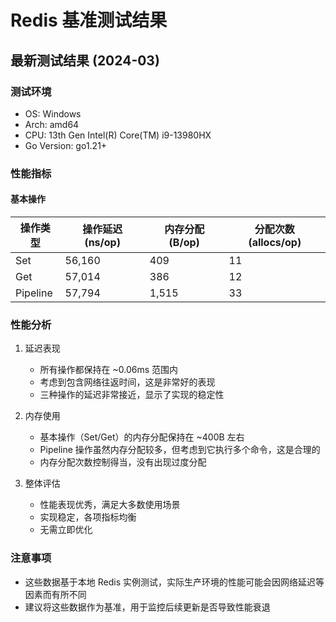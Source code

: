 # Redis 基准测试结果

## 最新测试结果 (2024-03)

### 测试环境
- OS: Windows
- Arch: amd64
- CPU: 13th Gen Intel(R) Core(TM) i9-13980HX
- Go Version: go1.21+

### 性能指标

#### 基本操作
| 操作类型 | 操作延迟 (ns/op) | 内存分配 (B/op) | 分配次数 (allocs/op) |
|---------|----------------|----------------|-------------------|
| Set     | 56,160        | 409           | 11               |
| Get     | 57,014        | 386           | 12               |
| Pipeline| 57,794        | 1,515         | 33               |

### 性能分析

1. 延迟表现
   - 所有操作都保持在 ~0.06ms 范围内
   - 考虑到包含网络往返时间，这是非常好的表现
   - 三种操作的延迟非常接近，显示了实现的稳定性

2. 内存使用
   - 基本操作（Set/Get）的内存分配保持在 ~400B 左右
   - Pipeline 操作虽然内存分配较多，但考虑到它执行多个命令，这是合理的
   - 内存分配次数控制得当，没有出现过度分配

3. 整体评估
   - 性能表现优秀，满足大多数使用场景
   - 实现稳定，各项指标均衡
   - 无需立即优化

### 注意事项
- 这些数据基于本地 Redis 实例测试，实际生产环境的性能可能会因网络延迟等因素而有所不同
- 建议将这些数据作为基准，用于监控后续更新是否导致性能衰退
